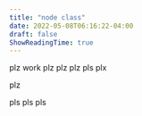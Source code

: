 ```yaml
---
title: "node class"
date: 2022-05-08T06:16:22-04:00
draft: false
ShowReadingTime: true
---
```


plz work
plz
plz
plz
pls
plx

plz

pls
pls
pls
